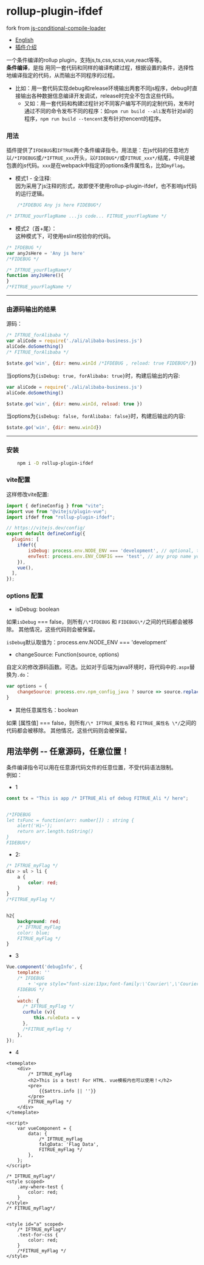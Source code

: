 # rollup-plugin-ifdef

fork from [js-conditional-compile-loader](https://github.com/hzsrc/js-conditional-compile-loader)
- [English](https://github.com/hzsrc/js-conditional-ifdef/blob/master/readme.md)
- [插件介绍](https://segmentfault.com/a/1190000020102151)

一个条件编译的rollup plugin，支持js,ts,css,scss,vue,react等等。   
**条件编译**，是指 用同一套代码和同样的编译构建过程，根据设置的条件，选择性地编译指定的代码，从而输出不同程序的过程。  

- 比如：用一套代码实现debug和release环境输出两套不同js程序，debug时直接输出各种数据信息编译开发调试，release时完全不包含这些代码。   
    - 又如：用一套代码和构建过程针对不同客户编写不同的定制代码，发布时通过不同的命令发布不同的程序：如`npm run build --ali`发布针对ali的程序，`npm run build --tencent`发布针对tencent的程序。


### 用法
插件提供了`IFDEBUG`和`IFTRUE`两个条件编译指令。用法是：在js代码的任意地方以`/*IFDEBUG`或`/*IFTRUE_xxx`开头，以`FIDEBUG*/`或`FITRUE_xxx*/`结尾，中间是被包裹的js代码。`xxx`是在webpack中指定的options条件属性名，比如`myFlag`。

- 模式1 - 全注释:   
因为采用了js注释的形式，故即使不使用rollup-plugin-ifdef，也不影响js代码的运行逻辑。
````js
    /*IFDEBUG Any js here FIDEBUG*/
````

````js
/* IFTRUE_yourFlagName ...js code... FITRUE_yourFlagName */
````
- 模式2（首+尾）：   
这种模式下，可使用eslint校验你的代码。
````js
/* IFDEBUG */
var anyJsHere = 'Any js here'
/*FIDEBUG */
````

````js
/* IFTRUE_yourFlagName*/ 
function anyJsHere(){
}
/*FITRUE_yourFlagName */
````

----
### 由源码输出的结果
源码：
````js
/* IFTRUE_forAlibaba */
var aliCode = require('./ali/alibaba-business.js')
aliCode.doSomething()
/* FITRUE_forAlibaba */

$state.go('win', {dir: menu.winId /*IFDEBUG , reload: true FIDEBUG*/})
````
当options为`{isDebug: true, forAlibaba: true}`时，构建后输出的内容:
````js
var aliCode = require('./ali/alibaba-business.js')
aliCode.doSomething()

$state.go('win', {dir: menu.winId, reload: true })
````

当options为`{isDebug: false, forAlibaba: false}`时，构建后输出的内容:
````js
$state.go('win', {dir: menu.winId})
````
----


### 安装
````bash
    npm i -D rollup-plugin-ifdef
````

### vite配置
这样修改vite配置:     

````js
import { defineConfig } from "vite";
import vue from "@vitejs/plugin-vue";
import ifdef from "rollup-plugin-ifdef";

// https://vitejs.dev/config/
export default defineConfig({
  plugins: [
    ifdef({
        isDebug: process.env.NODE_ENV === 'development', // optional, this expression is default
        envTest: process.env.ENV_CONFIG === 'test', // any prop name you want, used for /* 
    }),
    vue(),
  ],
});

````
### options 配置
- isDebug: boolean

如果`isDebug` === false，则所有`/\*IFDEBUG` 和 `FIDEBUG\*/`之间的代码都会被移除。 其他情况，这些代码则会被保留。

`isDebug`默认取值为：process.env.NODE_ENV === 'development'

- changeSource: Function(source, options)

自定义的修改源码函数。可选。比如对于后端为java环境时，将代码中的`.aspx`替换为`.do`：
````js
var options = {
    changeSource: process.env.npm_config_java ? source => source.replace(/\.aspx\b/i, '.do') : null
}
````


- 其他任意属性名：boolean

如果 [属性值] === false，则所有`/\* IFTRUE_属性名` 和 `FITRUE_属性名 \*/`之间的代码都会被移除。 其他情况，这些代码则会被保留。

	
## 用法举例 -- 任意源码，任意位置！
条件编译指令可以用在任意源代码文件的任意位置，不受代码语法限制。    
例如：

* 1
````typescript
const tx = "This is app /* IFTRUE_Ali of debug FITRUE_Ali */ here";


/*IFDEBUG
let tsFunc = function(arr: number[]) : string {
    alert('Hi~');
    return arr.length.toString()
}
FIDEBUG*/
````

* 2:
````scss
/* IFTRUE_myFlag */
div > ul > li {
    a {
        color: red;
    }
}
/*FITRUE_myFlag */


h2{
    background: red;
    /* IFTRUE_myFlag 
    color: blue;
    FITRUE_myFlag */
}
````

* 3
```js
Vue.component('debugInfo', {
    template: ''
    /* IFDEBUG
        + '<pre style="font-size:13px;font-family:\'Courier\',\'Courier New\';z-index:9999;line-height: 1.1;position: fixed;top:0;right:0; pointer-events: none">{{JSON.stringify($attrs.info || "", null, 4).replace(/"(\\w+)":/g, "$1:")}}</pre>'
    FIDEBUG */
    ,
    watch: {
      /* IFTRUE_myFlag */
      curRule (v){
          this.ruleData = v
      },
      /*FITRUE_myFlag */
    },
});
```

* 4
```vue
<temeplate>
    <div>
        /* IFTRUE_myFlag
        <h2>This is a test! For HTML. vue模板内也可以使用！</h2>
        <pre>
            {{$attrs.info || ''}}
        </pre>
        FITRUE_myFlag */
    </div>
</temeplate>

<script>
    var vueComponent = {
        data: {
            /* IFTRUE_myFlag
            falgData: 'Flag Data',
            FITRUE_myFlag */
        },
    };
</script>

/* IFTRUE_myFlag*/
<style scoped>
    .any-where-test {
        color: red;
    }
</style>
/* FITRUE_myFlag*/


<style id="a" scoped>
    /* IFTRUE_myFlag*/
    .test-for-css {
        color: red;
    }
    /*FITRUE_myFlag */
</style>
```
